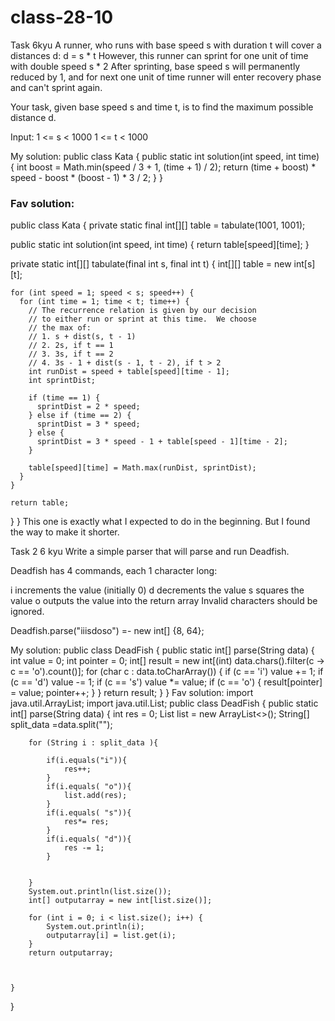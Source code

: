 # class-28-10
Task 6kyu A runner, who runs with base speed s with duration t will cover a distances d: d = s * t
However, this runner can sprint for one unit of time with double speed s * 2
After sprinting, base speed s will permanently reduced by 1, and for next one unit of time runner will enter recovery phase and can't sprint again.

Your task, given base speed s and time t, is to find the maximum possible distance d.

Input:
1 <= s < 1000
1 <= t < 1000

My solution:
public class Kata {
  public static int solution(int speed, int time) {
     int boost = Math.min(speed / 3 + 1, (time + 1) / 2);
    return (time + boost) * speed - boost * (boost - 1) * 3 / 2;
  }
}
### Fav solution: 
public class Kata {
  private static final int[][] table = tabulate(1001, 1001);
  
  public static int solution(int speed, int time) {
    return table[speed][time];
  }
  
  private static int[][] tabulate(final int s, final int t) {
    int[][] table = new int[s][t];
    
    for (int speed = 1; speed < s; speed++) {
      for (int time = 1; time < t; time++) {
        // The recurrence relation is given by our decision
        // to either run or sprint at this time.  We choose
        // the max of:
        // 1. s + dist(s, t - 1)
        // 2. 2s, if t == 1
        // 3. 3s, if t == 2
        // 4. 3s - 1 + dist(s - 1, t - 2), if t > 2
        int runDist = speed + table[speed][time - 1];
        int sprintDist;
        
        if (time == 1) {
          sprintDist = 2 * speed;
        } else if (time == 2) {
          sprintDist = 3 * speed;
        } else {
          sprintDist = 3 * speed - 1 + table[speed - 1][time - 2];
        }
        
        table[speed][time] = Math.max(runDist, sprintDist);
      }
    }
    
    return table;
  }
}
This one is exactly what I expected to do in the beginning. But I found the way to make it shorter. 

Task 2 6 kyu 
Write a simple parser that will parse and run Deadfish.

Deadfish has 4 commands, each 1 character long:

i increments the value (initially 0)
d decrements the value
s squares the value
o outputs the value into the return array
Invalid characters should be ignored.

Deadfish.parse("iiisdoso") =- new int[] {8, 64};

My solution: 
public class DeadFish {
    public static int[] parse(String data) {
        int value = 0;
        int pointer = 0;
        int[] result = new int[(int) data.chars().filter(c -> c == 'o').count()];
        for (char c : data.toCharArray()) {
            if (c == 'i') value += 1;
            if (c == 'd') value -= 1;
            if (c == 's') value *= value;
            if (c == 'o') {
                result[pointer] = value;
                pointer++;
            }
        }
        return result;
    }
}
Fav solution: 
import java.util.ArrayList;
import java.util.List;
public class DeadFish {
    public static int[] parse(String data) {
        int res = 0;
        List<Integer> list = new ArrayList<>();
        String[]  split_data =data.split("");

        for (String i : split_data ){

            if(i.equals("i")){
                res++;
            }
            if(i.equals( "o")){
                list.add(res);
            }
            if(i.equals( "s")){
                res*= res;
            }
            if(i.equals( "d")){
                res -= 1;
            }


        }
        System.out.println(list.size());
        int[] outputarray = new int[list.size()];

        for (int i = 0; i < list.size(); i++) {
            System.out.println(i);
            outputarray[i] = list.get(i);
        }
        return outputarray;



    }
}
